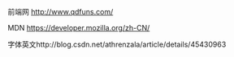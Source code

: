 前端网 http://www.qdfuns.com/

MDN   https://developer.mozilla.org/zh-CN/

字体英文http://blog.csdn.net/athrenzala/article/details/45430963